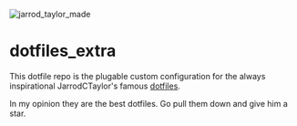 ![jarrod_taylor_made](https://cloud.githubusercontent.com/assets/4416952/4179463/baa22c1a-36c7-11e4-8d8b-b0d1cee0caa6.png)

# dotfiles_extra

This dotfile repo is the plugable custom configuration for the always inspirational JarrodCTaylor's famous [dotfiles](https://github.com/JarrodCTaylor/dotfiles).

In my opinion they are the best dotfiles.  Go pull them down and give him a star.
